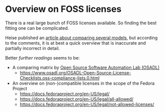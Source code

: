 # Overview on FOSS licenses
There is a real large bunch of FOSS licenses available. So finding the best fitting one can be complicated.

Heise published an [article about comparing several models](https://www.heise.de/hintergrund/Kurz-erklaert-Rechtliche-Aspekte-von-FOSS-10031720.html), but according to the comments, it is at best a quick overview that is inaccurate and partially incorrect in detail.

Better *further readings* seems to be:
- A comparing matrix by [Open Source Software Automation Lab (OSADL)](https://www.osadl.org/)
  -  https://www.osadl.org/OSADL-Open-Source-License-Checklists.oss-compliance-lists.0.html
- An overview on (non-)compatible licenses in the scope of the Fedora Project
  - https://docs.fedoraproject.org/en-US/legal/
  - https://docs.fedoraproject.org/en-US/legal/all-allowed/
  - https://docs.fedoraproject.org/en-US/legal/not-allowed-licenses/
